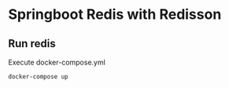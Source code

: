 # Springboot Redis with Redisson

## Run redis

Execute docker-compose.yml

````
docker-compose up
````
